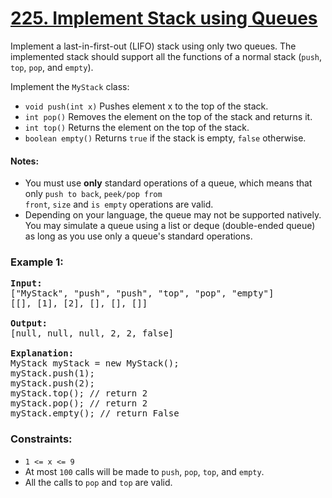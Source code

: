 # [225. Implement Stack using Queues](https://leetcode.com/problems/implement-stack-using-queues)

Implement a last-in-first-out (LIFO) stack using only two queues. The implemented stack should support all the functions of a normal stack (<code>push</code>, <code>top</code>, <code>pop</code>, and <code>empty</code>).

Implement the <code>MyStack</code> class:

- <code>void push(int x)</code> Pushes element x to the top of the stack.
- <code>int pop()</code> Removes the element on the top of the stack and returns it.
- <code>int top()</code> Returns the element on the top of the stack.
- <code>boolean empty()</code> Returns <code>true</code> if the stack is empty, <code>false</code> otherwise.
  
#### **Notes:**

- You must use <strong>only</strong> standard operations of a queue, which means that only <code>push to back</code>, <code>peek/pop from front</code>, <code>size</code> and <code>is empty</code> operations are valid.
- Depending on your language, the queue may not be supported natively. You may simulate a queue using a list or deque (double-ended queue) as long as you use only a queue's standard operations.

### **Example 1:**
<pre>
<strong>Input:</strong>
["MyStack", "push", "push", "top", "pop", "empty"]
[[], [1], [2], [], [], []]

<strong>Output:</strong>
[null, null, null, 2, 2, false]

<strong>Explanation:</strong>
MyStack myStack = new MyStack();
myStack.push(1);
myStack.push(2);
myStack.top(); // return 2
myStack.pop(); // return 2
myStack.empty(); // return False
</pre> 

### **Constraints:**

- <code>1 <= x <= 9</code>
- At most <code>100</code> calls will be made to <code>push</code>, <code>pop</code>, <code>top</code>, and <code>empty</code>.
- All the calls to <code>pop</code> and <code>top</code> are valid.
